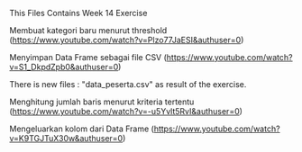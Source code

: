 This Files Contains Week 14 Exercise

Membuat kategori baru menurut threshold (https://www.youtube.com/watch?v=Plzo77JaESI&authuser=0)

Menyimpan Data Frame sebagai file CSV (https://www.youtube.com/watch?v=S1_DkpdZpb0&authuser=0)

There is new files : "data_peserta.csv" as result of the exercise.

Menghitung jumlah baris menurut kriteria tertentu (https://www.youtube.com/watch?v=-u5Yvlt5RvI&authuser=0)

Mengeluarkan kolom dari Data Frame (https://www.youtube.com/watch?v=K9TGJTuX30w&authuser=0)
